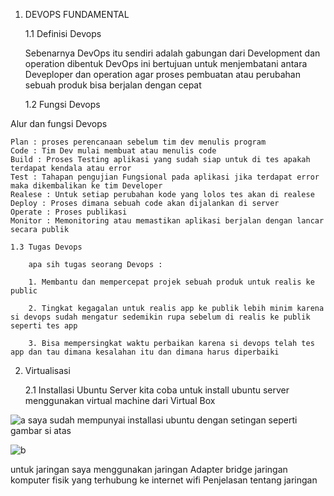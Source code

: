 1. DEVOPS FUNDAMENTAL

    1.1 Definisi Devops
    
    Sebenarnya DevOps itu sendiri adalah gabungan dari Development dan operation dibentuk DevOps ini bertujuan untuk menjembatani antara Deveploper dan operation agar proses pembuatan atau perubahan sebuah produk bisa berjalan dengan cepat

    1.2 Fungsi Devops

Alur dan fungsi Devops

    Plan : proses perencanaan sebelum tim dev menulis program
    Code : Tim Dev mulai membuat atau menulis code
    Build : Proses Testing aplikasi yang sudah siap untuk di tes apakah terdapat kendala atau error
    Test : Tahapan pengujian Fungsional pada aplikasi jika terdapat error maka dikembalikan ke tim Developer
    Realese : Untuk setiap perubahan kode yang lolos tes akan di realese
    Deploy : Proses dimana sebuah code akan dijalankan di server
    Operate : Proses publikasi
    Monitor : Memonitoring atau memastikan aplikasi berjalan dengan lancar secara publik
    
    1.3 Tugas Devops

        apa sih tugas seorang Devops :
        
        1. Membantu dan mempercepat projek sebuah produk untuk realis ke public
        
        2. Tingkat kegagalan untuk realis app ke publik lebih minim karena si devops sudah mengatur sedemikin rupa sebelum di realis ke publik seperti tes app 
        
        3. Bisa mempersingkat waktu perbaikan karena si devops telah tes app dan tau dimana kesalahan itu dan dimana harus diperbaiki
            

2. Virtualisasi 
    
    2.1 Installasi Ubuntu Server
kita coba untuk install ubuntu server menggunakan virtual machine dari Virtual Box

![a](https://github.com/andriwisnu234/devops17_Dumbways/assets/135598387/43cf98f1-390f-4a5e-ab6c-a3bf1d8c98f8)
saya sudah mempunyai installasi ubuntu dengan setingan seperti gambar si atas

![b](https://github.com/andriwisnu234/devops17_Dumbways/assets/135598387/09f979f9-c70f-4bba-bccb-2ec49790fa87)

untuk jaringan saya menggunakan jaringan Adapter bridge jaringan komputer fisik yang terhubung ke internet wifi
Penjelasan tentang jaringan

